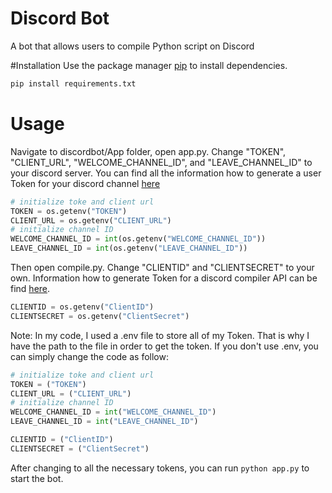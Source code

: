 # Discord Bot
A  bot that allows users to compile Python script on Discord


#Installation
Use the package manager [pip](https://pip.pypa.io/en/stable/) to install dependencies.

```bash
pip install requirements.txt
```

# Usage

Navigate to discordbot/App folder, open app.py. Change "TOKEN", "CLIENT_URL", "WELCOME_CHANNEL_ID", and "LEAVE_CHANNEL_ID" to your discord server.
You can find all the information how to generate a user Token for your discord channel [here](https://discord.com/developers/)

```python
# initialize toke and client url
TOKEN = os.getenv("TOKEN")
CLIENT_URL = os.getenv("CLIENT_URL")
# initialize channel ID
WELCOME_CHANNEL_ID = int(os.getenv("WELCOME_CHANNEL_ID"))
LEAVE_CHANNEL_ID = int(os.getenv("LEAVE_CHANNEL_ID"))
```
Then open compile.py. Change "CLIENTID" and "CLIENTSECRET" to your own. Information how to generate Token for a discord compiler API can be find [here](https://www.jdoodle.com/).

```python
CLIENTID = os.getenv("ClientID")
CLIENTSECRET = os.getenv("ClientSecret")
```

Note: In my code, I used a .env file to store all of my Token. That is why I have the path to the file in order to get the token. If you don't use .env, you can simply change the code as follow:

```python
# initialize toke and client url
TOKEN = ("TOKEN")
CLIENT_URL = ("CLIENT_URL")
# initialize channel ID
WELCOME_CHANNEL_ID = int("WELCOME_CHANNEL_ID")
LEAVE_CHANNEL_ID = int("LEAVE_CHANNEL_ID")
```

```python
CLIENTID = ("ClientID")
CLIENTSECRET = ("ClientSecret")
```

After changing to all the necessary tokens, you can run ```python app.py``` to start the bot.
